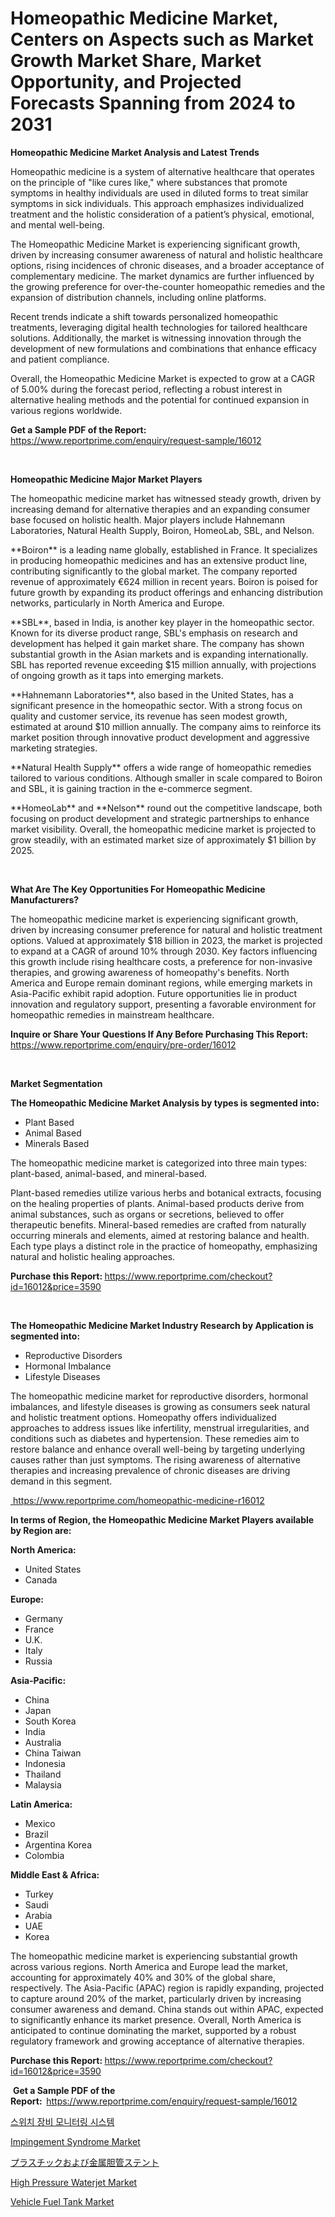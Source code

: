 <p><h1>Homeopathic Medicine Market, Centers on Aspects such as Market Growth Market Share, Market Opportunity, and Projected Forecasts Spanning from 2024 to 2031</h1></p><p><strong>Homeopathic Medicine Market Analysis and Latest Trends</strong></p>
<p><p>Homeopathic medicine is a system of alternative healthcare that operates on the principle of "like cures like," where substances that promote symptoms in healthy individuals are used in diluted forms to treat similar symptoms in sick individuals. This approach emphasizes individualized treatment and the holistic consideration of a patient’s physical, emotional, and mental well-being.</p><p>The Homeopathic Medicine Market is experiencing significant growth, driven by increasing consumer awareness of natural and holistic healthcare options, rising incidences of chronic diseases, and a broader acceptance of complementary medicine. The market dynamics are further influenced by the growing preference for over-the-counter homeopathic remedies and the expansion of distribution channels, including online platforms. </p><p>Recent trends indicate a shift towards personalized homeopathic treatments, leveraging digital health technologies for tailored healthcare solutions. Additionally, the market is witnessing innovation through the development of new formulations and combinations that enhance efficacy and patient compliance. </p><p>Overall, the Homeopathic Medicine Market is expected to grow at a CAGR of 5.00% during the forecast period, reflecting a robust interest in alternative healing methods and the potential for continued expansion in various regions worldwide.</p></p>
<p><strong>Get a Sample PDF of the Report:&nbsp;</strong> <a href="https://www.reportprime.com/enquiry/request-sample/16012">https://www.reportprime.com/enquiry/request-sample/16012</a></p>
<p>&nbsp;</p>
<p><strong>Homeopathic Medicine Major Market Players</strong></p>
<p><p>The homeopathic medicine market has witnessed steady growth, driven by increasing demand for alternative therapies and an expanding consumer base focused on holistic health. Major players include Hahnemann Laboratories, Natural Health Supply, Boiron, HomeoLab, SBL, and Nelson.</p><p>**Boiron** is a leading name globally, established in France. It specializes in producing homeopathic medicines and has an extensive product line, contributing significantly to the global market. The company reported revenue of approximately €624 million in recent years. Boiron is poised for future growth by expanding its product offerings and enhancing distribution networks, particularly in North America and Europe.</p><p>**SBL**, based in India, is another key player in the homeopathic sector. Known for its diverse product range, SBL's emphasis on research and development has helped it gain market share. The company has shown substantial growth in the Asian markets and is expanding internationally. SBL has reported revenue exceeding $15 million annually, with projections of ongoing growth as it taps into emerging markets.</p><p>**Hahnemann Laboratories**, also based in the United States, has a significant presence in the homeopathic sector. With a strong focus on quality and customer service, its revenue has seen modest growth, estimated at around $10 million annually. The company aims to reinforce its market position through innovative product development and aggressive marketing strategies.</p><p>**Natural Health Supply** offers a wide range of homeopathic remedies tailored to various conditions. Although smaller in scale compared to Boiron and SBL, it is gaining traction in the e-commerce segment. </p><p>**HomeoLab** and **Nelson** round out the competitive landscape, both focusing on product development and strategic partnerships to enhance market visibility. Overall, the homeopathic medicine market is projected to grow steadily, with an estimated market size of approximately $1 billion by 2025.</p></p>
<p>&nbsp;</p>
<p><strong>What Are The Key Opportunities For Homeopathic Medicine Manufacturers?</strong></p>
<p><p>The homeopathic medicine market is experiencing significant growth, driven by increasing consumer preference for natural and holistic treatment options. Valued at approximately $18 billion in 2023, the market is projected to expand at a CAGR of around 10% through 2030. Key factors influencing this growth include rising healthcare costs, a preference for non-invasive therapies, and growing awareness of homeopathy's benefits. North America and Europe remain dominant regions, while emerging markets in Asia-Pacific exhibit rapid adoption. Future opportunities lie in product innovation and regulatory support, presenting a favorable environment for homeopathic remedies in mainstream healthcare.</p></p>
<p><strong>Inquire or Share Your Questions If Any Before Purchasing This Report:</strong> <a href="https://www.reportprime.com/enquiry/pre-order/16012">https://www.reportprime.com/enquiry/pre-order/16012</a></p>
<p>&nbsp;</p>
<p><strong>Market Segmentation</strong></p>
<p><strong>The Homeopathic Medicine Market Analysis by types is segmented into:</strong></p>
<p><ul><li>Plant Based</li><li>Animal Based</li><li>Minerals Based</li></ul></p>
<p><p>The homeopathic medicine market is categorized into three main types: plant-based, animal-based, and mineral-based. </p><p>Plant-based remedies utilize various herbs and botanical extracts, focusing on the healing properties of plants. Animal-based products derive from animal substances, such as organs or secretions, believed to offer therapeutic benefits. Mineral-based remedies are crafted from naturally occurring minerals and elements, aimed at restoring balance and health. Each type plays a distinct role in the practice of homeopathy, emphasizing natural and holistic healing approaches.</p></p>
<p><strong>Purchase this Report:&nbsp;</strong><a href="https://www.reportprime.com/checkout?id=16012&price=3590">https://www.reportprime.com/checkout?id=16012&price=3590</a></p>
<p>&nbsp;</p>
<p><strong>The Homeopathic Medicine Market Industry Research by Application is segmented into:</strong></p>
<p><ul><li>Reproductive Disorders</li><li>Hormonal Imbalance</li><li>Lifestyle Diseases</li></ul></p>
<p><p>The homeopathic medicine market for reproductive disorders, hormonal imbalances, and lifestyle diseases is growing as consumers seek natural and holistic treatment options. Homeopathy offers individualized approaches to address issues like infertility, menstrual irregularities, and conditions such as diabetes and hypertension. These remedies aim to restore balance and enhance overall well-being by targeting underlying causes rather than just symptoms. The rising awareness of alternative therapies and increasing prevalence of chronic diseases are driving demand in this segment.</p></p>
<p><a href="https://www.reportprime.com/homeopathic-medicine-r16012">&nbsp;https://www.reportprime.com/homeopathic-medicine-r16012</a></p>
<p><strong>In terms of Region, the Homeopathic Medicine Market Players available by Region are:</strong></p>
<p>
    <p> <strong> North America: </strong>
        <ul>
            <li>United States</li>
            <li>Canada</li>
        </ul>
        </p> 
    <p> <strong> Europe: </strong>
        <ul>
            <li>Germany</li>
            <li>France</li>
            <li>U.K.</li>
            <li>Italy</li>
            <li>Russia</li>
        </ul>
        </p> 
    <p> <strong> Asia-Pacific: </strong>
        <ul>
            <li>China</li>
            <li>Japan</li>
            <li>South Korea</li>
            <li>India</li>
            <li>Australia</li>
            <li>China Taiwan</li>
            <li>Indonesia</li>
            <li>Thailand</li>
            <li>Malaysia</li>
        </ul>
        </p> 
    <p> <strong> Latin America: </strong>
        <ul>
            <li>Mexico</li>
            <li>Brazil</li>
            <li>Argentina Korea</li>
            <li>Colombia</li>
        </ul>
        </p> 
    <p> <strong> Middle East & Africa: </strong>
        <ul>
            <li>Turkey</li>
            <li>Saudi</li>
            <li>Arabia</li>
            <li>UAE</li>
            <li>Korea</li>
        </ul>
    </p>
    </p>
<p><p>The homeopathic medicine market is experiencing substantial growth across various regions. North America and Europe lead the market, accounting for approximately 40% and 30% of the global share, respectively. The Asia-Pacific (APAC) region is rapidly expanding, projected to capture around 20% of the market, particularly driven by increasing consumer awareness and demand. China stands out within APAC, expected to significantly enhance its market presence. Overall, North America is anticipated to continue dominating the market, supported by a robust regulatory framework and growing acceptance of alternative therapies.</p></p>
<p><strong>Purchase this Report: </strong><a href="https://www.reportprime.com/checkout?id=16012&price=3590">https://www.reportprime.com/checkout?id=16012&price=3590</a></p>
<p>&nbsp;<strong>Get a Sample PDF of the Report:&nbsp;&nbsp;</strong><a href="https://www.reportprime.com/enquiry/request-sample/16012">https://www.reportprime.com/enquiry/request-sample/16012</a></p>
<p><strong></strong></p>
<p><p><a href="https://medium.com/@test11.4/%EA%B8%80%EB%A1%9C%EB%B2%8C-%EC%8A%A4%EC%9C%84%EC%B9%98-%EC%9E%A5%EB%B9%84-%EB%AA%A8%EB%8B%88%ED%84%B0%EB%A7%81-%EC%8B%9C%EC%8A%A4%ED%85%9C-%EC%8B%9C%EC%9E%A5-%ED%99%98%EA%B2%BD-%ED%83%90%EC%83%89-%ED%8A%B8%EB%A0%8C%EB%93%9C-%EC%98%88%EC%B8%A1-%EB%B0%8F-%EC%98%81%ED%96%A5-%EB%B6%84%EC%84%9D-2024-2031-158%ED%8E%98%EC%9D%B4%EC%A7%80%EC%97%90-%EA%B1%B8%EC%B3%90-%EB%8B%A4%EB%A3%B8-830d4b4dc617">스위치 장비 모니터링 시스템</a></p><p><a href="https://github.com/gailasejs/Market-Research-Report-List-1/blob/main/impingement-syndrome-market.md">Impingement Syndrome Market</a></p><p><a href="https://medium.com/@drfg4t/plastic-metal-biliary-stents-market-%E3%81%AF-%E3%82%B3%E3%82%B9%E3%83%88%E7%AE%A1%E7%90%86%E3%81%A8%E5%8A%B9%E7%8E%87%E5%90%91%E4%B8%8A%E3%82%92%E5%84%AA%E5%85%88%E3%81%97%E3%81%BE%E3%81%99-%E3%81%95%E3%82%89%E3%81%AB-%E5%A0%B1%E5%91%8A%E6%9B%B8%E3%81%AF%E5%B8%82%E5%A0%B4%E3%81%AE%E9%9C%80%E8%A6%81%E9%9D%A2%E3%81%A8%E4%BE%9B%E7%B5%A6%E9%9D%A2%E3%81%AE%E4%B8%A1%E6%96%B9%E3%82%92%E3%82%AB%E3%83%90%E3%83%BC%E3%81%97%E3%81%A6%E3%81%84%E3%81%BE%E3%81%99-plastic-ae2caf5f1b94">プラスチックおよび金属胆管ステント</a></p><p><a href="https://www.linkedin.com/pulse/what-innovations-market-trends-shaping-high-pressure-waterjet-qqbde?trackingId=YneQe4zaTXCgrJMEJapJkQ%3D%3D">High Pressure Waterjet Market</a></p><p><a href="https://issuu.com/reportprime-2/docs/vehicle-fuel-tank-market-size-2030._b9e76ee90ae6cf">Vehicle Fuel Tank Market</a></p></p>